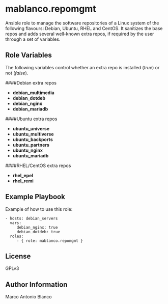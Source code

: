 mablanco.repomgmt
=

Ansible role to manage the software repositories of a Linux system of the following flavours: Debian, Ubuntu, RHEL and CentOS. It sanitizes the base repos and adds several well-known extra repos, if required by the user through a set of variables.

Role Variables
-

The following variables control whether an extra repo is installed (*true*) or not (*false*). 

####Debian extra repos
- **debian_multimedia**
- **debian_dotdeb**
- **debian_nginx**
- **debian_mariadb**

####Ubuntu extra repos
- **ubuntu_universe**
- **ubuntu_multiverse**
- **ubuntu_backports**
- **ubuntu_partners**
- **ubuntu_nginx**
- **ubuntu_mariadb**

####RHEL/CentOS extra repos
- **rhel_epel**
- **rhel_remi**

Example Playbook
-

Example of how to use this role:

    - hosts: debian_servers
      vars:
         debian_nginx: true
         debian_dotdeb: true
      roles:
         - { role: mablanco.repomgmt }

License
-

GPLv3

Author Information
-

Marco Antonio Blanco
